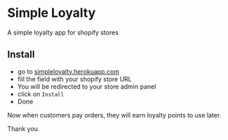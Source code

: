 # Simple Loyalty

A simple loyalty app for shopify stores

## Install

- go to [simpleloyalty.herokuapp.com](https://simpleloyalty.herokuapp.com/)
- fill the field with your shopify store URL
- You will be redirected to your store admin panel
- click on `Install`
- Done

Now when customers pay orders, they will earn loyalty points to use later. 

Thank you.
